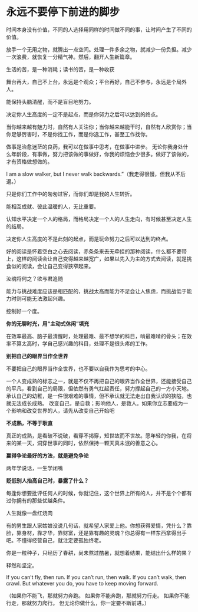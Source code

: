 # 永远不要停下前进的脚步

时间本身没有价值，不同的人选择用同样的时间做不同的事，让时间产生了不同的价值。

放手一个无用之物，就腾出一点空间。处理一件多余之物，就减少一份负担。减少一次浪费，就恢复一分精气神。然后，翻开人生新篇章。

生活的苦，是一种消耗；读书的苦，是一种收获

舞台再大，自己不上台，永远是个观众；平台再好，自己不参与，永远是个局外人。

能保持头脑清醒，而不是盲目地努力。

决定你人生高度的一定不是起点，而是你努力之后可以达到的终点。

当你越来越有魅力时，自然有人关注你；当你越来越能干时，自然有人欣赏你；当你足够厉害时，不是你找工作，而是你选工作，甚至工作找你。

做事是治愈迷茫的良药，我可以在做事中思考，在做事中进步。 无论你我身处什么年龄段，有事做，努力把该做的事做好，你我的烦恼会少很多。做好了该做的，才有资格做想做的。

I am a slow walker, but I never walk backwards.”（我走得很慢，但我从不后退。）

只是你们工作中的匆匆过客，而你们却是我的人生转折。

能相互成就、彼此温暖的人，无比重要。

认知水平决定一个人的格局，而格局决定一个人的人生走向，有时候甚至决定人生的结局。

决定你人生高度的不是此刻的起点，而是玩命努力之后可以达到的终点。

好的阅读是怀着空白之心去阅读，赤条条来去无牵挂的那种阅读，什么都不要带上，这样的阅读会让自己变得越来越宽广，如果以先入为主的方式去阅读，就是挑食似的阅读，会让自己变得狭窄起来。

汝魂将何之？欲与君追随

能力与挑战难度应该是相匹配的，挑战太高而能力不足会让人焦虑，而挑战低于能力时则可能无法激起兴趣。

控制好一个度。

**你的无聊时光，用“主动式休闲”填充**

在效率最高、脑子最清醒时，处理最难、最不想学的科目，啃最难啃的骨头；在效率不算太高时，学自己感兴趣的科目，处理不是很头疼的工作。

**别把自己的眼界当作全世界**

不要把自己的眼界当作全世界，也不要以自我作为思考的中心。

一个人变成熟的标志之一，就是不仅不再把自己的眼界当作全世界，还能接受自己的平凡，看到自己的局限，但依然有勇气扛起责任，努力撑起自己的一方小天地。 承认自己的幼稚，是一件很艰难的事情，但不承认就无法走出自我认识的狭隘，也就无法成长成熟。 改变自己，是自救；影响他人，是救人。如果你立志要成为一个影响和改变世界的人，请先从改变自己开始吧

**不成熟，不等于耿直**

真正的成熟，是看破不说破，看穿不揭穿，知世故而不世故。愿年轻的你我，在将来的某一天，洞穿世事的同时，依然保持一颗天真未泯的善意之心。

**赢得争论最好的方法，就是避免争论**

两年学说话，一生学闭嘴

**贬低别人抬高自己时，暴露了什么？**

每逢你想要批评任何人的时候，你就记住，这个世界上所有的人，并不是个个都有过你拥有的那些优越条件。

人生就像一盘红烧肉

有的男生跟人家姑娘没说几句话，就希望人家爱上他。你想获得爱情，凭什么？靠脸，靠身材，靠才华，靠财富，还是靠有趣的灵魂？你总得有一样东西拿得出手吧。不懂得经营自己，就注定要孤独终老。

你是一粒种子，只经历了春耕，尚未熬过酷暑，就想着结果，能结出什么样的果？

释然和坚定。

If you can’t fly, then run. If you can’t run, then walk. If you can’t walk, then crawl. But whatever you do, you have to keep moving forward.

（如果你不能飞，那就努力奔跑。 如果你不能奔跑，那就努力行走。 如果你不能行走，那就努力爬行。 但无论你做什么，你一定要不断前进。）
